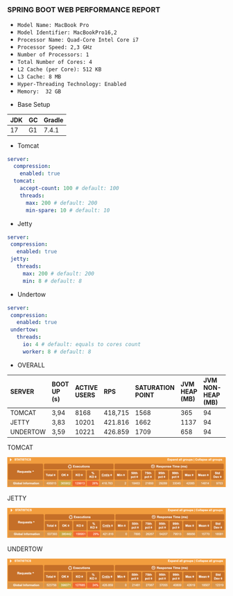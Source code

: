 ### SPRING BOOT WEB PERFORMANCE REPORT

- `Model Name: MacBook Pro`
- `Model Identifier: MacBookPro16,2`
- `Processor Name: Quad-Core Intel Core i7`
- `Processor Speed: 2,3 GHz`
- `Number of Processors: 1`
- `Total Number of Cores: 4`
- `L2 Cache (per Core): 512 KB`
- `L3 Cache: 8 MB`
- `Hyper-Threading Technology: Enabled`
- `Memory:	32 GB`

* Base Setup

|JDK|GC|Gradle|
|:--|:-|:-----|
|17 |G1|7.4.1 |

* Tomcat

``` yaml
server:
  compression:
    enabled: true
  tomcat:
    accept-count: 100 # default: 100
    threads:
      max: 200 # default: 200
      min-spare: 10 # default: 10

```

* Jetty

``` yaml
server:
 compression:
   enabled: true
 jetty:
   threads:
     max: 200 # default: 200
     min: 8 # default: 8

```

* Undertow

``` yaml
server:
 compression:
   enabled: true
 undertow:
   threads:
     io: 4 # default: equals to cores count
     worker: 8 # default: 8

```

* OVERALL

|SERVER  |BOOT UP (s)|ACTIVE USERS|RPS    |SATURATION POINT|JVM HEAP (MB)|JVM NON-HEAP (MB)|JVM CPU (%)|THREADS (MAX)|POSTGRES CPU (%)|
|:-------|:----------|:-----------|:------|:---------------|:------------|:----------------|:----------|:------------|:---------------|
|TOMCAT  |3,94       |8168        |418,715|1568            |365          |94               |12         |226          |99              |
|JETTY   |3,83       |10201       |421.816|1662            |1137         |94               |14         |224          |99              |
|UNDERTOW|3,59       |10221       |426.859|1709            |658          |94               |11         |33           |99              |

TOMCAT

 ![](./static/tomcat.png)

JETTY

 ![](./static/jetty.png)

UNDERTOW

 ![](./static/undertow.png)